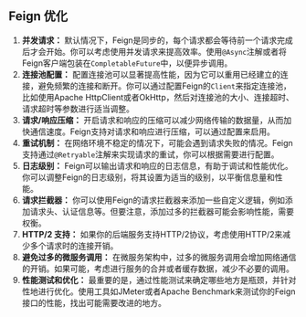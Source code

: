 ## Feign 优化

1. **并发请求：** 默认情况下，Feign是同步的，每个请求都会等待前一个请求完成后才会开始。你可以考虑使用并发请求来提高效率。使用`@Async`注解或者将Feign客户端包装在`CompletableFuture`中，以便异步调用。
2. **连接池配置：** 配置连接池可以显著提高性能，因为它可以重用已经建立的连接，避免频繁的连接和断开。你可以通过配置Feign的`Client`来指定连接池，比如使用Apache HttpClient或者OkHttp，然后对连接池的大小、连接超时、请求超时等参数进行适当调整。
3. **请求/响应压缩：** 开启请求和响应的压缩可以减少网络传输的数据量，从而加快通信速度。Feign支持对请求和响应进行压缩，可以通过配置来启用。
4. **重试机制：** 在网络环境不稳定的情况下，可能会遇到请求失败的情况。Feign支持通过`@Retryable`注解来实现请求的重试，你可以根据需要进行配置。
5. **日志级别：** Feign可以输出请求和响应的日志信息，有助于调试和性能优化。你可以调整Feign的日志级别，将其设置为适当的级别，以平衡信息量和性能。
6. **请求拦截器：** 你可以使用Feign的请求拦截器来添加一些自定义逻辑，例如添加请求头、认证信息等。但要注意，添加过多的拦截器可能会影响性能，需要权衡。
7. **HTTP/2 支持：** 如果你的后端服务支持HTTP/2协议，考虑使用HTTP/2来减少多个请求时的连接开销。
8. **避免过多的微服务调用：** 在微服务架构中，过多的微服务调用会增加网络通信的开销。如果可能，考虑进行服务的合并或者缓存数据，减少不必要的调用。
9. **性能测试和优化：** 最重要的是，通过性能测试来确定哪些地方是瓶颈，并针对性地进行优化。使用工具如JMeter或者Apache Benchmark来测试你的Feign接口的性能，找出可能需要改进的地方。